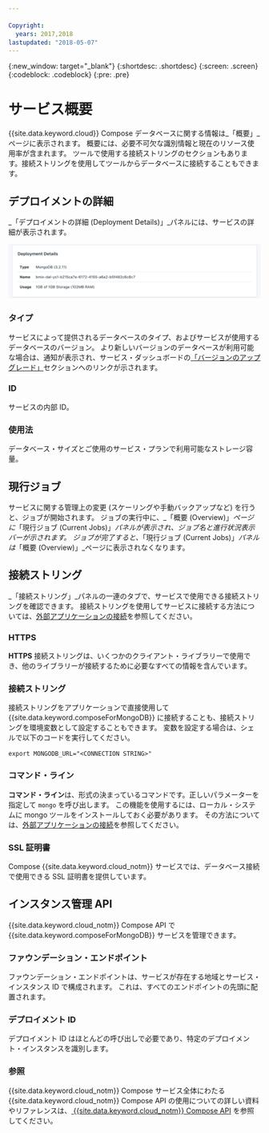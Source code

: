 ```yaml
---

Copyright:
  years: 2017,2018
lastupdated: "2018-05-07"
---
```


{:new_window: target="_blank"}
{:shortdesc: .shortdesc}
{:screen: .screen}
{:codeblock: .codeblock}
{:pre: .pre}

# サービス概要

{{site.data.keyword.cloud}} Compose データベースに関する情報は_「概要」_ページに表示されます。 概要には、必要不可欠な識別情報と現在のリソース使用率が含まれます。 ツールで使用する接続ストリングのセクションもあります。接続ストリングを使用してツールからデータベースに接続することもできます。

## デプロイメントの詳細

_「デプロイメントの詳細 (Deployment Details)」_パネルには、サービスの詳細が表示されます。

![デプロイメントの詳細](./images/mongodb-deployment-details.png "「デプロイメントの詳細」パネルが表示されている画面")

### タイプ

サービスによって提供されるデータベースのタイプ、およびサービスが使用するデータベースのバージョン。 より新しいバージョンのデータベースが利用可能な場合は、通知が表示され、サービス・ダッシュボードの[「バージョンのアップグレード」](/docs/services/ComposeForMongoDB/dashboard-settings.html#upgrade-version)セクションへのリンクが示されます。

### ID

サービスの内部 ID。

### 使用法

データベース・サイズとご使用のサービス・プランで利用可能なストレージ容量。

## 現行ジョブ

サービスに関する管理上の変更 (スケーリングや手動バックアップなど) を行うと、ジョブが開始されます。 ジョブの実行中に、_「概要 (Overview)」_ページに_「現行ジョブ (Current Jobs)」_パネルが表示され、ジョブ名と進行状況表示バーが示されます。 ジョブが完了すると、_「現行ジョブ (Current Jobs)」_パネルは_「概要 (Overview)」_ページに表示されなくなります。

## 接続ストリング

_「接続ストリング」_パネルの一連のタブで、サービスで使用できる接続ストリングを確認できます。 接続ストリングを使用してサービスに接続する方法については、[外部アプリケーションの接続](./connecting-external.html)を参照してください。

### HTTPS

**HTTPS** 接続ストリングは、いくつかのクライアント・ライブラリーで使用でき、他のライブラリーが接続するために必要なすべての情報を含んでいます。

### 接続ストリング

接続ストリングをアプリケーションで直接使用して {{site.data.keyword.composeForMongoDB}} に接続することも、接続ストリングを環境変数として設定することもできます。 変数を設定する場合は、シェルで以下のコードを実行してください。

```
export MONGODB_URL="<CONNECTION STRING>"
```

### コマンド・ライン

**コマンド・ライン**は、形式の決まっているコマンドです。正しいパラメーターを指定して `mongo` を呼び出します。 この機能を使用するには、ローカル・システムに mongo ツールをインストールしておく必要があります。 その方法については、[外部アプリケーションの接続](./connecting-external.html)を参照してください。

### SSL 証明書

Compose {{site.data.keyword.cloud_notm}} サービスでは、データベース接続で使用できる SSL 証明書を提供しています。


## インスタンス管理 API

{{site.data.keyword.cloud_notm}} Compose API で {{site.data.keyword.composeForMongoDB}} サービスを管理できます。

### ファウンデーション・エンドポイント

ファウンデーション・エンドポイントは、サービスが存在する地域とサービス・インスタンス ID で構成されます。 これは、すべてのエンドポイントの先頭に配置されます。

### デプロイメント ID

デプロイメント ID はほとんどの呼び出しで必要であり、特定のデプロイメント・インスタンスを識別します。

### 参照

{{site.data.keyword.cloud_notm}} Compose サービス全体にわたる {{site.data.keyword.cloud_notm}} Compose API の使用についての詳しい資料やリファレンスは、[ {{site.data.keyword.cloud_notm}} Compose API](https://www.compose.com/articles/the-ibm-cloud-compose-api/) を参照してください。
